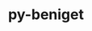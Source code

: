 ---
title: "py-beniget"
layout: cache
categories: [package, develop-2023-10-15]
meta: {"versions": ["0.4.1"], "compilers": ["apple-clang@=14.0.0", "gcc@=11.3.0", "gcc@=11.4.0", "gcc@=12.1.0", "gcc@=9.4.0", "oneapi@=2023.2.1"], "oss": ["ubuntu20.04", "ubuntu22.04", "ventura"], "platforms": ["darwin", "linux"], "targets": ["aarch64", "neoverse_v1", "ppc64le", "x86_64_v3"], "stacks": ["e4s", "e4s-neoverse_v1", "e4s-oneapi", "e4s-power", "ml-darwin-aarch64-mps", "ml-linux-x86_64-cpu", "ml-linux-x86_64-cuda", "ml-linux-x86_64-rocm", "root", "tutorial"], "num_specs": 15, "num_specs_by_stack": {"ml-darwin-aarch64-mps": 3, "root": 15, "e4s-neoverse_v1": 2, "e4s-power": 2, "e4s": 2, "e4s-oneapi": 2, "ml-linux-x86_64-cuda": 3, "ml-linux-x86_64-cpu": 3, "ml-linux-x86_64-rocm": 3, "tutorial": 1}}
spec_details: [{"hash": "uuqgosci4m5caw6cjj76hfxhk7opg52g", "compiler": "apple-clang@=14.0.0", "versions": ["0.4.1"], "os": "ventura", "platform": "darwin", "target": "aarch64", "variants": ["build_system=python_pip"], "stacks": ["ml-darwin-aarch64-mps", "root"], "size": "-", "tarball": "https://binaries.spack.io/develop-2023-10-15/build_cache/darwin-ventura-aarch64/apple-clang-14.0.0/py-beniget-0.4.1/darwin-ventura-aarch64-apple-clang-14.0.0-py-beniget-0.4.1-uuqgosci4m5caw6cjj76hfxhk7opg52g.spack"}, {"hash": "id5zis25lmgp5mwfb37emhs6rbyhoohx", "compiler": "apple-clang@=14.0.0", "versions": ["0.4.1"], "os": "ventura", "platform": "darwin", "target": "aarch64", "variants": ["build_system=python_pip"], "stacks": ["ml-darwin-aarch64-mps", "root"], "size": "-", "tarball": "https://binaries.spack.io/develop-2023-10-15/build_cache/darwin-ventura-aarch64/apple-clang-14.0.0/py-beniget-0.4.1/darwin-ventura-aarch64-apple-clang-14.0.0-py-beniget-0.4.1-id5zis25lmgp5mwfb37emhs6rbyhoohx.spack"}, {"hash": "prpptcf2i3itavqnj3wd5muiyabv3sgt", "compiler": "apple-clang@=14.0.0", "versions": ["0.4.1"], "os": "ventura", "platform": "darwin", "target": "aarch64", "variants": ["build_system=python_pip"], "stacks": ["ml-darwin-aarch64-mps", "root"], "size": "-", "tarball": "https://binaries.spack.io/develop-2023-10-15/build_cache/darwin-ventura-aarch64/apple-clang-14.0.0/py-beniget-0.4.1/darwin-ventura-aarch64-apple-clang-14.0.0-py-beniget-0.4.1-prpptcf2i3itavqnj3wd5muiyabv3sgt.spack"}, {"hash": "as4476xmxaqqh6uj6xrz7peft22pqt6t", "compiler": "gcc@=11.4.0", "versions": ["0.4.1"], "os": "ubuntu20.04", "platform": "linux", "target": "neoverse_v1", "variants": ["build_system=python_pip"], "stacks": ["root", "e4s-neoverse_v1"], "size": "-", "tarball": "https://binaries.spack.io/develop-2023-10-15/build_cache/linux-ubuntu20.04-neoverse_v1/gcc-11.4.0/py-beniget-0.4.1/linux-ubuntu20.04-neoverse_v1-gcc-11.4.0-py-beniget-0.4.1-as4476xmxaqqh6uj6xrz7peft22pqt6t.spack"}, {"hash": "fnu3h5iuqw42mvmhoxl4ji6godfbiyvj", "compiler": "gcc@=11.4.0", "versions": ["0.4.1"], "os": "ubuntu20.04", "platform": "linux", "target": "neoverse_v1", "variants": ["build_system=python_pip"], "stacks": ["root", "e4s-neoverse_v1"], "size": "-", "tarball": "https://binaries.spack.io/develop-2023-10-15/build_cache/linux-ubuntu20.04-neoverse_v1/gcc-11.4.0/py-beniget-0.4.1/linux-ubuntu20.04-neoverse_v1-gcc-11.4.0-py-beniget-0.4.1-fnu3h5iuqw42mvmhoxl4ji6godfbiyvj.spack"}, {"hash": "oujf5hpoeopf3rqjhp2kyubliaylovfd", "compiler": "gcc@=9.4.0", "versions": ["0.4.1"], "os": "ubuntu20.04", "platform": "linux", "target": "ppc64le", "variants": ["build_system=python_pip"], "stacks": ["e4s-power", "root"], "size": "-", "tarball": "https://binaries.spack.io/develop-2023-10-15/build_cache/linux-ubuntu20.04-ppc64le/gcc-9.4.0/py-beniget-0.4.1/linux-ubuntu20.04-ppc64le-gcc-9.4.0-py-beniget-0.4.1-oujf5hpoeopf3rqjhp2kyubliaylovfd.spack"}, {"hash": "4nycj4olq6m5r7rqcqrrduby2avxunjq", "compiler": "gcc@=9.4.0", "versions": ["0.4.1"], "os": "ubuntu20.04", "platform": "linux", "target": "ppc64le", "variants": ["build_system=python_pip"], "stacks": ["e4s-power", "root"], "size": "-", "tarball": "https://binaries.spack.io/develop-2023-10-15/build_cache/linux-ubuntu20.04-ppc64le/gcc-9.4.0/py-beniget-0.4.1/linux-ubuntu20.04-ppc64le-gcc-9.4.0-py-beniget-0.4.1-4nycj4olq6m5r7rqcqrrduby2avxunjq.spack"}, {"hash": "tcqscepubirkebxpqo4a6hskku7af57n", "compiler": "gcc@=11.4.0", "versions": ["0.4.1"], "os": "ubuntu20.04", "platform": "linux", "target": "x86_64_v3", "variants": ["build_system=python_pip"], "stacks": ["e4s", "root"], "size": "-", "tarball": "https://binaries.spack.io/develop-2023-10-15/build_cache/linux-ubuntu20.04-x86_64_v3/gcc-11.4.0/py-beniget-0.4.1/linux-ubuntu20.04-x86_64_v3-gcc-11.4.0-py-beniget-0.4.1-tcqscepubirkebxpqo4a6hskku7af57n.spack"}, {"hash": "szx7cx22q3efb7hvj7sq4uluaavmfkp5", "compiler": "gcc@=11.4.0", "versions": ["0.4.1"], "os": "ubuntu20.04", "platform": "linux", "target": "x86_64_v3", "variants": ["build_system=python_pip"], "stacks": ["e4s", "root"], "size": "-", "tarball": "https://binaries.spack.io/develop-2023-10-15/build_cache/linux-ubuntu20.04-x86_64_v3/gcc-11.4.0/py-beniget-0.4.1/linux-ubuntu20.04-x86_64_v3-gcc-11.4.0-py-beniget-0.4.1-szx7cx22q3efb7hvj7sq4uluaavmfkp5.spack"}, {"hash": "ieltsw5h2vbzm7af5zrnxm2trwdwiekd", "compiler": "oneapi@=2023.2.1", "versions": ["0.4.1"], "os": "ubuntu20.04", "platform": "linux", "target": "x86_64_v3", "variants": ["build_system=python_pip"], "stacks": ["root", "e4s-oneapi"], "size": "-", "tarball": "https://binaries.spack.io/develop-2023-10-15/build_cache/linux-ubuntu20.04-x86_64_v3/oneapi-2023.2.1/py-beniget-0.4.1/linux-ubuntu20.04-x86_64_v3-oneapi-2023.2.1-py-beniget-0.4.1-ieltsw5h2vbzm7af5zrnxm2trwdwiekd.spack"}, {"hash": "s4vqkncmnql4rwp7pdpetarzxr6ykomj", "compiler": "oneapi@=2023.2.1", "versions": ["0.4.1"], "os": "ubuntu20.04", "platform": "linux", "target": "x86_64_v3", "variants": ["build_system=python_pip"], "stacks": ["root", "e4s-oneapi"], "size": "-", "tarball": "https://binaries.spack.io/develop-2023-10-15/build_cache/linux-ubuntu20.04-x86_64_v3/oneapi-2023.2.1/py-beniget-0.4.1/linux-ubuntu20.04-x86_64_v3-oneapi-2023.2.1-py-beniget-0.4.1-s4vqkncmnql4rwp7pdpetarzxr6ykomj.spack"}, {"hash": "53nh2ftbmoayb4v6naixv3ugmhyzeq77", "compiler": "gcc@=11.3.0", "versions": ["0.4.1"], "os": "ubuntu22.04", "platform": "linux", "target": "x86_64_v3", "variants": ["build_system=python_pip"], "stacks": ["ml-linux-x86_64-cuda", "root", "ml-linux-x86_64-cpu", "ml-linux-x86_64-rocm"], "size": "-", "tarball": "https://binaries.spack.io/develop-2023-10-15/build_cache/linux-ubuntu22.04-x86_64_v3/gcc-11.3.0/py-beniget-0.4.1/linux-ubuntu22.04-x86_64_v3-gcc-11.3.0-py-beniget-0.4.1-53nh2ftbmoayb4v6naixv3ugmhyzeq77.spack"}, {"hash": "yuspdrmvxttlhjohgv3bmykgdkusifp4", "compiler": "gcc@=11.3.0", "versions": ["0.4.1"], "os": "ubuntu22.04", "platform": "linux", "target": "x86_64_v3", "variants": ["build_system=python_pip"], "stacks": ["ml-linux-x86_64-cuda", "root", "ml-linux-x86_64-cpu", "ml-linux-x86_64-rocm"], "size": "-", "tarball": "https://binaries.spack.io/develop-2023-10-15/build_cache/linux-ubuntu22.04-x86_64_v3/gcc-11.3.0/py-beniget-0.4.1/linux-ubuntu22.04-x86_64_v3-gcc-11.3.0-py-beniget-0.4.1-yuspdrmvxttlhjohgv3bmykgdkusifp4.spack"}, {"hash": "hwbgnyhecrgwtveurydslktfaiebwtvy", "compiler": "gcc@=11.3.0", "versions": ["0.4.1"], "os": "ubuntu22.04", "platform": "linux", "target": "x86_64_v3", "variants": ["build_system=python_pip"], "stacks": ["ml-linux-x86_64-cuda", "root", "ml-linux-x86_64-cpu", "ml-linux-x86_64-rocm"], "size": "-", "tarball": "https://binaries.spack.io/develop-2023-10-15/build_cache/linux-ubuntu22.04-x86_64_v3/gcc-11.3.0/py-beniget-0.4.1/linux-ubuntu22.04-x86_64_v3-gcc-11.3.0-py-beniget-0.4.1-hwbgnyhecrgwtveurydslktfaiebwtvy.spack"}, {"hash": "4c5sk45vacottrhbqawanlq2qnvhckak", "compiler": "gcc@=12.1.0", "versions": ["0.4.1"], "os": "ubuntu22.04", "platform": "linux", "target": "x86_64_v3", "variants": ["build_system=python_pip"], "stacks": ["tutorial", "root"], "size": "-", "tarball": "https://binaries.spack.io/develop-2023-10-15/build_cache/linux-ubuntu22.04-x86_64_v3/gcc-12.1.0/py-beniget-0.4.1/linux-ubuntu22.04-x86_64_v3-gcc-12.1.0-py-beniget-0.4.1-4c5sk45vacottrhbqawanlq2qnvhckak.spack"}]
---